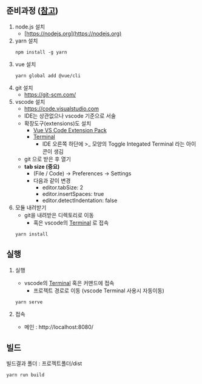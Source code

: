 ## 준비과정 ([참고](https://code.visualstudio.com/docs/nodejs/vuejs-tutorial))
1. node.js 설치
   * [https://nodejs.org](https://nodejs.org)
1. yarn 설치
   ```
   npm install -g yarn
   ```
1. vue 설치
   ```
   yarn global add @vue/cli
   ```
1. git 설치
    * https://git-scm.com/
1. vscode 설치
   * https://code.visualstudio.com
   * IDE는 상관없으나 vscode 기준으로 서술
   * 확장도구(extensions)도 설치
      * [Vue VS Code Extension Pack](https://marketplace.visualstudio.com/items?itemName=sdras.vue-vscode-extensionpack)
      * [Terminal](https://marketplace.visualstudio.com/items?itemName=formulahendry.terminal)
         * IDE 오른쪽 하단에 >_ 모양의 Toggle Integated Terminal 라는 아이콘이 생김
   * git 으로 받은 후 열기
   * **tab size (중요)**
      * (File / Code) → Preferences → Settings
      * 다음과 같이 변경
         * editor.tabSize: 2
         * editor.insertSpaces: true
         * editor.detectIndentation: false
1. 모듈 내려받기
   * git을 내려받은 디렉토리로 이동
      * 혹은 vscode의 [Terminal](https://marketplace.visualstudio.com/items?itemName=formulahendry.terminal) 로 접속
   ```
   yarn install
   ```

## 실행
1. 실행
   * vscode의 [Terminal](https://marketplace.visualstudio.com/items?itemName=formulahendry.terminal) 혹은 커맨드에 접속
      * 프로젝트 경로로 이동 (vscode Terminal 사용시 자동이동)
      
   ```
   yarn serve
   ```
   
2. 접속
   * 메인 : http://localhost:8080/

## 빌드
빌드결과 폴더 : 프로젝트폴더/dist
```
yarn run build
```
